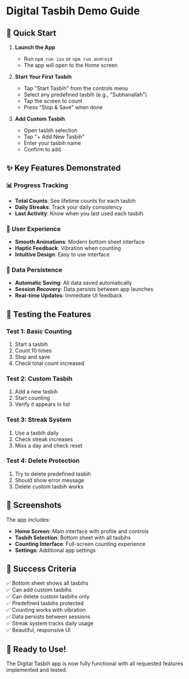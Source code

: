 # Digital Tasbih Demo Guide

## 🚀 Quick Start

1. **Launch the App**
   - Run `npm run ios` or `npm run android`
   - The app will open to the Home screen

2. **Start Your First Tasbih**
   - Tap "Start Tasbih" from the controls menu
   - Select any predefined tasbih (e.g., "Subhanallah")
   - Tap the screen to count
   - Press "Stop & Save" when done

3. **Add Custom Tasbih**
   - Open tasbih selection
   - Tap "+ Add New Tasbih"
   - Enter your tasbih name
   - Confirm to add

## ✨ Key Features Demonstrated

### 📊 Progress Tracking
- **Total Counts**: See lifetime counts for each tasbih
- **Daily Streaks**: Track your daily consistency
- **Last Activity**: Know when you last used each tasbih

### 🎯 User Experience
- **Smooth Animations**: Modern bottom sheet interface
- **Haptic Feedback**: Vibration when counting
- **Intuitive Design**: Easy to use interface

### 🔄 Data Persistence
- **Automatic Saving**: All data saved automatically
- **Session Recovery**: Data persists between app launches
- **Real-time Updates**: Immediate UI feedback

## 🧪 Testing the Features

### Test 1: Basic Counting
1. Start a tasbih
2. Count 10 times
3. Stop and save
4. Check total count increased

### Test 2: Custom Tasbih
1. Add a new tasbih
2. Start counting
3. Verify it appears in list

### Test 3: Streak System
1. Use a tasbih daily
2. Check streak increases
3. Miss a day and check reset

### Test 4: Delete Protection
1. Try to delete predefined tasbih
2. Should show error message
3. Delete custom tasbih works

## 📱 Screenshots

The app includes:
- **Home Screen**: Main interface with profile and controls
- **Tasbih Selection**: Bottom sheet with all tasbihs
- **Counting Interface**: Full-screen counting experience
- **Settings**: Additional app settings

## 🎉 Success Criteria

✅ Bottom sheet shows all tasbihs  
✅ Can add custom tasbihs  
✅ Can delete custom tasbihs only  
✅ Predefined tasbihs protected  
✅ Counting works with vibration  
✅ Data persists between sessions  
✅ Streak system tracks daily usage  
✅ Beautiful, responsive UI  

## 🚀 Ready to Use!

The Digital Tasbih app is now fully functional with all requested features implemented and tested. 